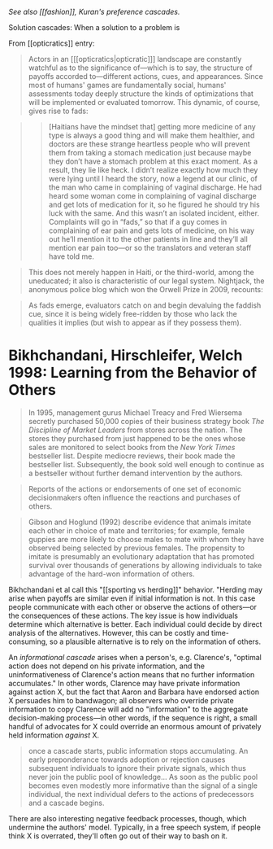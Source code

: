 _See also [[fashion]], Kuran's preference cascades._

Solution cascades: When a solution to a problem is 

From [[opticratics]] entry:

> Actors in an [[[opticratics|opticratic]]] landscape are constantly watchful as to the significance of—which is to say, the structure of payoffs accorded to—different actions, cues, and appearances. Since most of humans' games are fundamentally social, humans' assessments today deeply structure the kinds of optimizations that will be implemented or evaluated tomorrow. This dynamic, of course, gives rise to fads:

> > [Haitians have the mindset that] getting more medicine of any type is always a good thing and will make them healthier, and doctors are these strange heartless people who will prevent them from taking a stomach medication just because maybe they don’t have a stomach problem at this exact moment. As a result, they lie like heck. I didn’t realize exactly how much they were lying until I heard the story, now a legend at our clinic, of the man who came in complaining of vaginal discharge. He had heard some woman come in complaining of vaginal discharge and get lots of medication for it, so he figured he should try his luck with the same. And this wasn’t an isolated incident, either. Complaints will go in “fads,” so that if a guy comes in complaining of ear pain and gets lots of medicine, on his way out he’ll mention it to the other patients in line and they’ll all mention ear pain too—or so the translators and veteran staff have told me.

> This does not merely happen in Haiti, or the third-world, among the uneducated; it also is characteristic of our legal system. Nightjack, the anonymous police blog which won the Orwell Prize in 2009, recounts:

> > 

> As fads emerge, evaluators catch on and begin devaluing the faddish cue, since it is being widely free-ridden by those who lack the qualities it implies (but wish to appear as if they possess them). 

# Bikhchandani, Hirschleifer, Welch 1998: Learning from the Behavior of Others

> In 1995, management gurus Michael Treacy and Fred Wiersema secretly purchased 50,000 copies of their business strategy book _The Discipline of Market Leaders_ from stores across the nation. The stores they purchased from just happened to be the ones whose sales are monitored to select books from the _New York Times_ bestseller list. Despite mediocre reviews, their book made the bestseller list. Subsequently, the book sold well enough to continue as a bestseller without further demand intervention by the authors.

> Reports of the actions or endorsements of one set of economic decisionmakers often influence the reactions and purchases of others.

> Gibson and Hoglund (1992) describe evidence that animals imitate each other in choice of mate and territories; for example, female guppies are more likely to choose males to mate with whom they have observed being selected by previous females. The propensity to imitate is presumably an evolutionary adaptation that has promoted survival over thousands of generations by allowing individuals to take advantage of the hard-won information of others.

Bikhchandani et al call this "[[sporting vs herding]]" behavior. "Herding may arise when payoffs are similar even if initial information is not. In this case people communicate with each other or observe the actions of others—or the consequences of these actions. The key issue is how individuals determine which alternative is better. Each individual could decide by direct analysis of the alternatives. However, this can be costly and time-consuming, so a plausible alternative is to rely on the information of others.

An _informational cascade_ arises when a person's, e.g. Clarence's, "optimal action does not depend on his private information, and the uninformativeness of Clarence's action means that no further information accumulates." In other words, Clarence may have private information against action X, but the fact that Aaron and Barbara have endorsed action X persuades him to bandwagon; all observers who override private information to copy Clarence will add no "information" to the aggregate decision-making process—in other words, if the sequence is right, a small handful of advocates for X could override an enormous amount of privately held information _against_ X.

> once a cascade starts, public information stops accumulating. An early preponderance towards adoption or rejection causes subsequent individuals to ignore their private signals, which thus never join the public pool of knowledge... As soon as the public pool becomes even modestly more informative than the signal of a single individual, the next individual defers to the actions of predecessors and a cascade begins.

There are also interesting negative feedback processes, though, which undermine the authors' model. Typically, in a free speech system, if people think X is overrated, they'll often go out of their way to bash on it.
